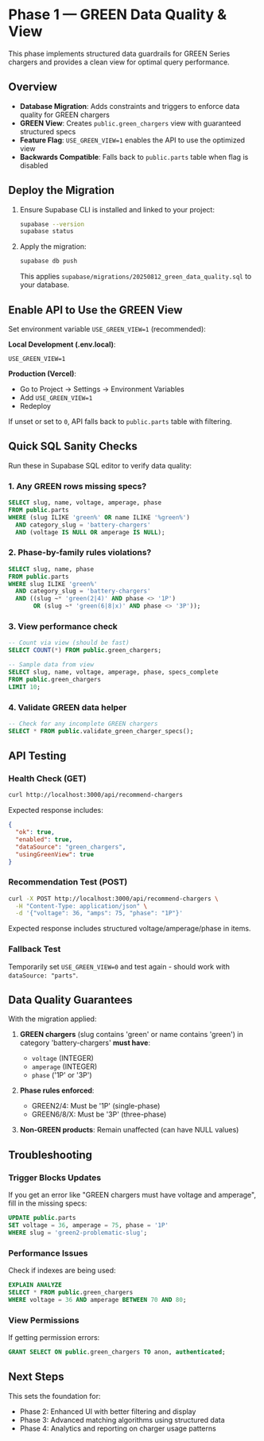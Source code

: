 # Phase 1 — GREEN Data Quality & View

This phase implements structured data guardrails for GREEN Series chargers and provides a clean view for optimal query performance.

## Overview

- **Database Migration**: Adds constraints and triggers to enforce data quality for GREEN chargers
- **GREEN View**: Creates `public.green_chargers` view with guaranteed structured specs
- **Feature Flag**: `USE_GREEN_VIEW=1` enables the API to use the optimized view
- **Backwards Compatible**: Falls back to `public.parts` table when flag is disabled

## Deploy the Migration

1. Ensure Supabase CLI is installed and linked to your project:
   ```bash
   supabase --version
   supabase status
   ```

2. Apply the migration:
   ```bash
   supabase db push
   ```
   This applies `supabase/migrations/20250812_green_data_quality.sql` to your database.

## Enable API to Use the GREEN View

Set environment variable `USE_GREEN_VIEW=1` (recommended):

**Local Development (.env.local)**:
```
USE_GREEN_VIEW=1
```

**Production (Vercel)**:
- Go to Project → Settings → Environment Variables
- Add `USE_GREEN_VIEW=1`
- Redeploy

If unset or set to `0`, API falls back to `public.parts` table with filtering.

## Quick SQL Sanity Checks

Run these in Supabase SQL editor to verify data quality:

### 1. Any GREEN rows missing specs?
```sql
SELECT slug, name, voltage, amperage, phase
FROM public.parts
WHERE (slug ILIKE 'green%' OR name ILIKE '%green%')
  AND category_slug = 'battery-chargers'
  AND (voltage IS NULL OR amperage IS NULL);
```

### 2. Phase-by-family rules violations?
```sql
SELECT slug, name, phase
FROM public.parts
WHERE slug ILIKE 'green%'
  AND category_slug = 'battery-chargers'
  AND ((slug ~* 'green(2|4)' AND phase <> '1P') 
       OR (slug ~* 'green(6|8|x)' AND phase <> '3P'));
```

### 3. View performance check
```sql
-- Count via view (should be fast)
SELECT COUNT(*) FROM public.green_chargers;

-- Sample data from view
SELECT slug, name, voltage, amperage, phase, specs_complete 
FROM public.green_chargers 
LIMIT 10;
```

### 4. Validate GREEN data helper
```sql
-- Check for any incomplete GREEN chargers
SELECT * FROM public.validate_green_charger_specs();
```

## API Testing

### Health Check (GET)
```bash
curl http://localhost:3000/api/recommend-chargers
```

Expected response includes:
```json
{
  "ok": true,
  "enabled": true,
  "dataSource": "green_chargers",
  "usingGreenView": true
}
```

### Recommendation Test (POST)
```bash
curl -X POST http://localhost:3000/api/recommend-chargers \
  -H "Content-Type: application/json" \
  -d '{"voltage": 36, "amps": 75, "phase": "1P"}'
```

Expected response includes structured voltage/amperage/phase in items.

### Fallback Test
Temporarily set `USE_GREEN_VIEW=0` and test again - should work with `dataSource: "parts"`.

## Data Quality Guarantees

With the migration applied:

1. **GREEN chargers** (slug contains 'green' or name contains 'green') in category 'battery-chargers' **must have**:
   - `voltage` (INTEGER)
   - `amperage` (INTEGER)
   - `phase` ('1P' or '3P')

2. **Phase rules enforced**:
   - GREEN2/4: Must be '1P' (single-phase)
   - GREEN6/8/X: Must be '3P' (three-phase)

3. **Non-GREEN products**: Remain unaffected (can have NULL values)

## Troubleshooting

### Trigger Blocks Updates
If you get an error like "GREEN chargers must have voltage and amperage", fill in the missing specs:

```sql
UPDATE public.parts 
SET voltage = 36, amperage = 75, phase = '1P'
WHERE slug = 'green2-problematic-slug';
```

### Performance Issues
Check if indexes are being used:

```sql
EXPLAIN ANALYZE 
SELECT * FROM public.green_chargers 
WHERE voltage = 36 AND amperage BETWEEN 70 AND 80;
```

### View Permissions
If getting permission errors:

```sql
GRANT SELECT ON public.green_chargers TO anon, authenticated;
```

## Next Steps

This sets the foundation for:
- Phase 2: Enhanced UI with better filtering and display
- Phase 3: Advanced matching algorithms using structured data
- Phase 4: Analytics and reporting on charger usage patterns